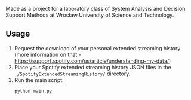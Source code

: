 Made as a project for a laboratory class of System Analysis and Decision Support Methods at Wrocław University of Science and Technology.

## Usage
1. Request the download of your personal extended streaming history (more information on that - https://support.spotify.com/us/article/understanding-my-data/)
2. Place your Spotify extended streaming history JSON files in the `./SpotifyExtendedStreamingHistory/` directory.
3. Run the main script:
    ```bash
    python main.py
    ```
